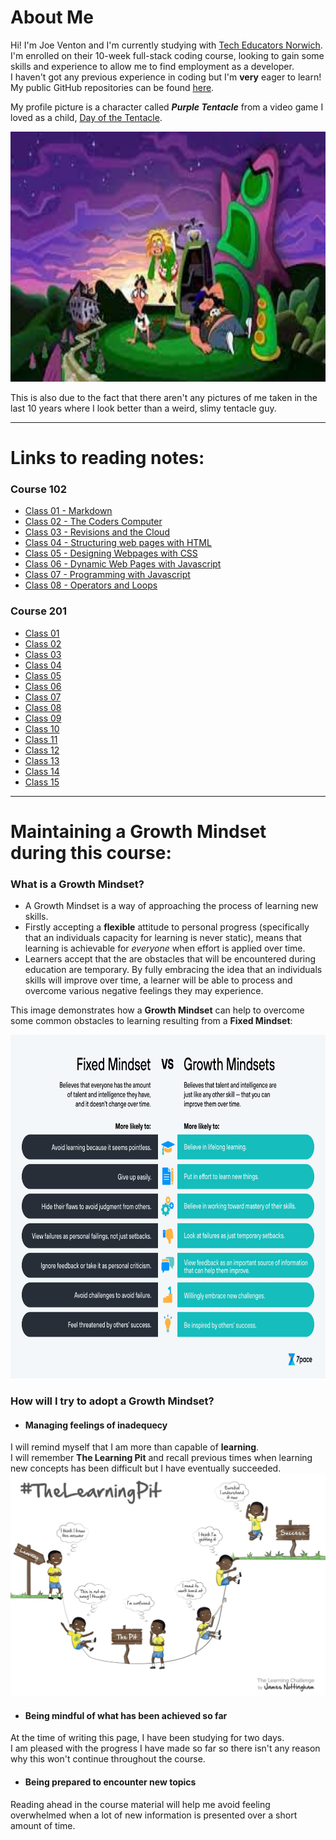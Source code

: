 # About Me

Hi! I'm Joe Venton and I'm currently studying with [Tech Educators Norwich](https://techeducators.co.uk).  
I'm enrolled on their 10-week full-stack coding course, looking to gain some skills and experience to allow me to find employment as a developer.  
I haven't got any previous experience in coding but I'm **very** eager to learn!  
My public GitHub repositories can be found [here](https://github.com/RealGUppercut).

My profile picture is a character called ***Purple Tentacle*** from a video game I loved as a child, [Day of the Tentacle](https://en.wikipedia.org/wiki/Day_of_the_Tentacle).

<img src="dott.jpg" width="1500" height="400">

This is also due to the fact that there aren't any pictures of me taken in the last 10 years where I look better than a weird, slimy tentacle guy.

---
# Links to reading notes:  

### Course 102  

- [Class 01 - Markdown](/102/102notes-01-learningmarkdown.md)  
- [Class 02 - The Coders Computer](/102/102notes-02-thecoderscomputer.md)  
- [Class 03 - Revisions and the Cloud](/102/102notes-03.md)  
- [Class 04 - Structuring web pages with HTML](/102/102notes-04.md)  
- [Class 05 - Designing Webpages with CSS](/102/102notes-05.md)  
- [Class 06 - Dynamic Web Pages with Javascript](/102/102notes-06-dynamicwebpageswithjavascript.md)  
- [Class 07 - Programming with Javascript](/102/102notes-07-programmingwithjavascript.md)  
- [Class 08 - Operators and Loops](/102/102notes-08.md)  

### Course 201  
  
- [Class 01](/201/201notes-01.md)  
- [Class 02](/201/201notes-01.md)  
- [Class 03](/201/201notes-03.md)  
- [Class 04](/201/201notes-04.md)  
- [Class 05](/201/201notes-05.md)  
- [Class 06](/201/201notes-06.md)  
- [Class 07](/201/201notes-07.md)  
- [Class 08](/201/201notes-08.md)  
- [Class 09](/201/201notes-09.md)  
- [Class 10](/201/201notes-10.md)  
- [Class 11](/201/201notes-11.md)  
- [Class 12](/201/201notes-12.md)  
- [Class 13](/201/201notes-13.md)  
- [Class 14](/201/201notes-14.md)  
- [Class 15](/201/201notes-15.md)  

---

# Maintaining a Growth Mindset during this course:
### What is a Growth Mindset?
+ A Growth Mindset is a way of approaching the process of learning new skills.  
+ Firstly accepting a **flexible** attitude to personal progress (specifically that an individuals capacity for learning is never static), means that learning is achievable for *everyone* when effort is applied over time.
+ Learners accept that the are obstacles that will be encountered during education are temporary. By fully embracing the idea that an individuals skills will improve over time, a learner will be able to process and overcome various negative feelings they may experience.  

This image demonstrates how a **Growth Mindset** can help to overcome some common obstacles to learning resulting from a **Fixed Mindset**:  
   
<img src="GrowthMindset.jpg" width="1200" height="550">

### How will I try to adopt a Growth Mindset?
+ #### Managing feelings of inadequecy
I will remind myself that I am more than capable of **learning**.  
I will remember **The Learning Pit** and recall previous times when learning new concepts has been difficult but I have eventually succeeded.  
![Example of The Learning Pit concept](learningpit.jpg)

+ #### Being mindful of what has been achieved so far
At the time of writing this page, I have been studying for two days.  
I am pleased with the progress I have made so far so there isn't any reason why this won't continue throughout the course.  

+ #### Being prepared to encounter new topics  
Reading ahead in the course material will help me avoid feeling overwhelmed when a lot of new information is presented over a short amount of time.
